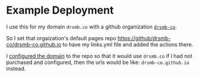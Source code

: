 # Example Deployment


I use this for my domain `drsmb.co` with a github organization [`drsmb-co`](https://github/drsmb-co). 

So I set that orgaization's default pages repo <https://github/drsmb-co/drsmb-co.github.io> to have my links.yml file and added the actions there. 

I [configured the domain](https://docs.github.com/en/pages/configuring-a-custom-domain-for-your-github-pages-site/about-custom-domains-and-github-pages) to the repo so that it would use `drsmb.co` if I had not purchased and configured, then the urls would be like: `drsmb-co.github.io` instead. 